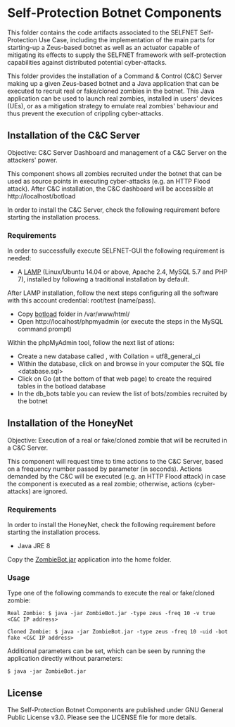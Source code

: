 # Self-Protection Botnet Components

This folder contains the code artifacts associated to the SELFNET Self-Protection Use Case, including the implementation of the main parts for starting-up a Zeus-based botnet as well as an actuator capable of mitigating its effects to supply the SELFNET framework with self-protection capabilities against distributed potential cyber-attacks.

This folder provides the installation of a Command & Control (C&C) Server making up a given Zeus-based botnet and a Java application that can be executed to recruit real or fake/cloned zombies in the botnet. This Java application can be used to launch real zombies, installed in users' devices (UEs), or as a mitigation strategy to emulate real zombies' behaviour and thus prevent the execution of crippling cyber-attacks.

## Installation of the C&C Server

Objective: C&C Server Dashboard and management of a C&C Server on the attackers' power.

This component shows all zombies recruited under the botnet that can be used as source points in executing cyber-attacks (e.g. an HTTP Flood attack). After C&C installation, the C&C dashboard will be accessible at http://localhost/botload

In order to install the C&C Server, check the following requirement before starting the installation process.

### Requirements

In order to successfully execute SELFNET-GUI the following requirement is needed:

* A [LAMP](https://howtoubuntu.org/how-to-install-lamp-on-ubuntu) (Linux/Ubuntu 14.04 or above, Apache 2.4, MySQL 5.7 and PHP 7), installed by following a traditional installation by default.

After LAMP installation, follow the next steps configuring all the software with this account credential: root/test (name/pass).

* Copy [botload](https://github.com/Selfnet-5G/Self-Protection-Botnet-Components/tree/master/C%26C%20Server/botload/) folder in /var/www/html/
* Open http://localhost/phpmyadmin (or execute the steps in the MySQL command prompt)

Within the phpMyAdmin tool, follow the next list of ations:

* Create a new database called <botload>, with Collation = utf8_general_ci
* Within the <botload> database, click on <Import> and browse in your computer the SQL file <database.sql>
* Click on Go (at the bottom of that web page) to create the required tables in the botload database
* In the db_bots table you can review the list of bots/zombies recruited by the botnet

## Installation of the HoneyNet

Objective: Execution of a real or fake/cloned zombie that will be recruited in a C&C Server.

This component will request time to time actions to the C&C Server, based on a frequency number passed by parameter (in seconds). Actions demanded by the C&C will be executed (e.g. an HTTP Flood attack) in case the component is executed as a real zombie; otherwise, actions (cyber-attacks) are ignored.

### Requirements

In order to install the HoneyNet, check the following requirement before starting the installation process.

* Java JRE 8

Copy the [ZombieBot.jar](https://github.com/Selfnet-5G/Self-Protection-Botnet-Components/blob/master/HoneyNet/ZombieBot.jar) application into the home folder.

### Usage

Type one of the following commands to execute the real or fake/cloned zombie:

```Real Zombie: $ java -jar ZombieBot.jar -type zeus -freq 10 -v true <C&C IP address>```

```Cloned Zombie: $ java -jar ZombieBot.jar -type zeus -freq 10 -uid -bot fake <C&C IP address>```

Additional parameters can be set, which can be seen by running the application directly without parameters:

```$ java -jar ZombieBot.jar```

## License

The Self-Protection Botnet Components are published under GNU General Public License v3.0. Please see the LICENSE file for more details.
